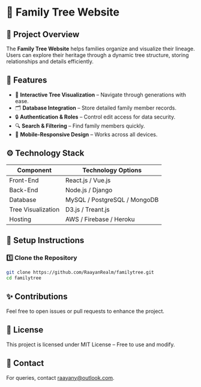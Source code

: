# 🌳 Family Tree Website

## 📝 Project Overview
The **Family Tree Website** helps families organize and visualize their lineage. Users can explore their heritage through a dynamic tree structure, storing relationships and details efficiently.

## 🚀 Features
- 📍 **Interactive Tree Visualization** – Navigate through generations with ease.
- 🗂 **Database Integration** – Store detailed family member records.
- 🔒 **Authentication & Roles** – Control edit access for data security.
- 🔍 **Search & Filtering** – Find family members quickly.
- 📱 **Mobile-Responsive Design** – Works across all devices.

## ⚙️ Technology Stack
| Component     | Technology Options |
|--------------|-------------------|
| Front-End    | React.js / Vue.js |
| Back-End     | Node.js / Django  |
| Database     | MySQL / PostgreSQL / MongoDB |
| Tree Visualization | D3.js / Treant.js |
| Hosting      | AWS / Firebase / Heroku |

## 🔨 Setup Instructions
### **1️⃣ Clone the Repository**
```bash
git clone https://github.com/RaayanRealm/familytree.git
cd familytree
```

## ✨ Contributions
Feel free to open issues or pull requests to enhance the project.
## 📜 License
This project is licensed under MIT License – Free to use and modify.
## 📧 Contact
For queries, contact raayany@outlook.com.
